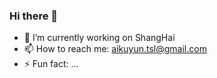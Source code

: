 ### Hi there 👋

- 🔭 I’m currently working on ShangHai
- 📫 How to reach me: [aikuyun.tsl@gmail.com](aikuyun.tsl@gmail.com)
- ⚡ Fun fact: ...
